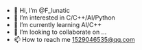 - 👋 Hi, I’m @F_lunatic
- 👀 I’m interested in C/C++/AI/Python
- 🌱 I’m currently learning AI/C++
- 💞️ I’m looking to collaborate on ...
- 📫 How to reach me 1529046535@qq.com

<!---
F_lunatic is a ✨ special ✨ repository because its `README.md` (this file) appears on your GitHub profile.
You can click the Preview link to take a look at your changes.
--->
